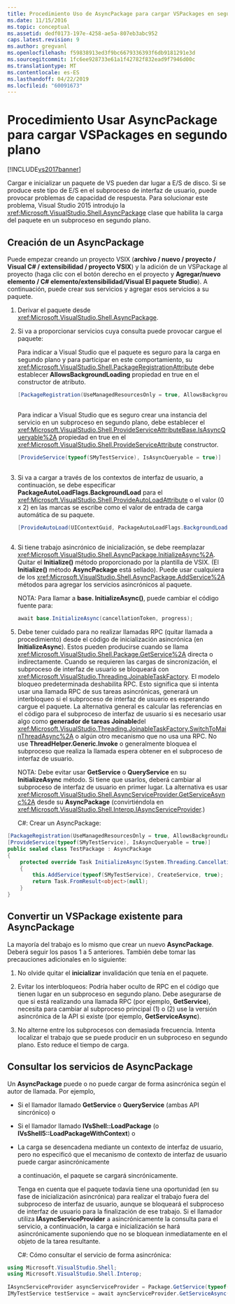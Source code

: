 ```yaml
---
title: Procedimiento Uso de AsyncPackage para cargar VSPackages en segundo plano | Microsoft Docs
ms.date: 11/15/2016
ms.topic: conceptual
ms.assetid: dedf0173-197e-4258-ae5a-807eb3abc952
caps.latest.revision: 9
ms.author: gregvanl
ms.openlocfilehash: f59838913ed3f9bc6679336393f6db9181291e3d
ms.sourcegitcommit: 1fc6ee928733e61a1f42782f832ead9f7946d00c
ms.translationtype: MT
ms.contentlocale: es-ES
ms.lasthandoff: 04/22/2019
ms.locfileid: "60091673"
---
```

# <a name="how-to-use-asyncpackage-to-load-vspackages-in-the-background"></a>Procedimiento Usar AsyncPackage para cargar VSPackages en segundo plano
[!INCLUDE[vs2017banner](../includes/vs2017banner.md)]

Cargar e inicializar un paquete de VS pueden dar lugar a E/S de disco. Si se produce este tipo de E/S en el subproceso de interfaz de usuario, puede provocar problemas de capacidad de respuesta. Para solucionar este problema, Visual Studio 2015 introdujo la <xref:Microsoft.VisualStudio.Shell.AsyncPackage> clase que habilita la carga del paquete en un subproceso en segundo plano.  
  
## <a name="creating-an-asyncpackage"></a>Creación de un AsyncPackage  
 Puede empezar creando un proyecto VSIX (**archivo / nuevo / proyecto / Visual C# / extensibilidad / proyecto VSIX**) y la adición de un VSPackage al proyecto (haga clic con el botón derecho en el proyecto y **Agregar/nuevo elemento / C# elemento/extensibilidad/Visual El paquete Studio**). A continuación, puede crear sus servicios y agregar esos servicios a su paquete.  
  
1. Derivar el paquete desde <xref:Microsoft.VisualStudio.Shell.AsyncPackage>.  
  
2. Si va a proporcionar servicios cuya consulta puede provocar cargue el paquete:  
  
    Para indicar a Visual Studio que el paquete es seguro para la carga en segundo plano y para participar en este comportamiento, su <xref:Microsoft.VisualStudio.Shell.PackageRegistrationAttribute> debe establecer **AllowsBackgroundLoading** propiedad en true en el constructor de atributo.  
  
   ```csharp  
   [PackageRegistration(UseManagedResourcesOnly = true, AllowsBackgroundLoading = true)]  
  
   ```  
  
    Para indicar a Visual Studio que es seguro crear una instancia del servicio en un subproceso en segundo plano, debe establecer el <xref:Microsoft.VisualStudio.Shell.ProvideServiceAttributeBase.IsAsyncQueryable%2A> propiedad en true en el <xref:Microsoft.VisualStudio.Shell.ProvideServiceAttribute> constructor.  
  
   ```csharp  
   [ProvideService(typeof(SMyTestService), IsAsyncQueryable = true)]  
  
   ```  
  
3. Si va a cargar a través de los contextos de interfaz de usuario, a continuación, se debe especificar **PackageAutoLoadFlags.BackgroundLoad** para el <xref:Microsoft.VisualStudio.Shell.ProvideAutoLoadAttribute> o el valor (0 x 2) en las marcas se escribe como el valor de entrada de carga automática de su paquete.  
  
   ```csharp  
   [ProvideAutoLoad(UIContextGuid, PackageAutoLoadFlags.BackgroundLoad)]  
  
   ```  
  
4. Si tiene trabajo asincrónico de inicialización, se debe reemplazar <xref:Microsoft.VisualStudio.Shell.AsyncPackage.InitializeAsync%2A>. Quitar el **Initialize()** método proporcionado por la plantilla de VSIX. (El **Initialize()** método **AsyncPackage** está sellado). Puede usar cualquiera de los <xref:Microsoft.VisualStudio.Shell.AsyncPackage.AddService%2A> métodos para agregar los servicios asincrónicos al paquete.  
  
    NOTA: Para llamar a **base. InitializeAsync()**, puede cambiar el código fuente para:  
  
   ```csharp  
   await base.InitializeAsync(cancellationToken, progress);  
   ```  
  
5. Debe tener cuidado para no realizar llamadas RPC (quitar llamada a procedimiento) desde el código de inicialización asincrónica (en **InitializeAsync**). Estos pueden producirse cuando se llama <xref:Microsoft.VisualStudio.Shell.Package.GetService%2A> directa o indirectamente.  Cuando se requieren las cargas de sincronización, el subproceso de interfaz de usuario se bloqueará con <xref:Microsoft.VisualStudio.Threading.JoinableTaskFactory>. El modelo bloqueo predeterminada deshabilita RPC. Esto significa que si intenta usar una llamada RPC de sus tareas asincrónicas, generará un interbloqueo si el subproceso de interfaz de usuario es esperando cargue el paquete. La alternativa general es calcular las referencias en el código para el subproceso de interfaz de usuario si es necesario usar algo como **generador de tareas Joinable**del <xref:Microsoft.VisualStudio.Threading.JoinableTaskFactory.SwitchToMainThreadAsync%2A> o algún otro mecanismo que no usa una RPC.  No use **ThreadHelper.Generic.Invoke** o generalmente bloquea el subproceso que realiza la llamada espera obtener en el subproceso de interfaz de usuario.  
  
    NOTA: Debe evitar usar **GetService** o **QueryService** en su **InitializeAsync** método. Si tiene que usarlos, deberá cambiar al subproceso de interfaz de usuario en primer lugar. La alternativa es usar <xref:Microsoft.VisualStudio.Shell.AsyncServiceProvider.GetServiceAsync%2A> desde su **AsyncPackage** (convirtiéndola en <xref:Microsoft.VisualStudio.Shell.Interop.IAsyncServiceProvider>.)  
  
   C#: Crear un AsyncPackage:  
  
```csharp  
[PackageRegistration(UseManagedResourcesOnly = true, AllowsBackgroundLoading = true)]       
[ProvideService(typeof(SMyTestService), IsAsyncQueryable = true)]   
public sealed class TestPackage : AsyncPackage   
{   
    protected override Task InitializeAsync(System.Threading.CancellationToken cancellationToken, IProgress<ServiceProgressData> progress)   
    {               
        this.AddService(typeof(SMyTestService), CreateService, true);   
        return Task.FromResult<object>(null);   
    }   
}  
```  
  
## <a name="convert-an-existing-vspackage-to-asyncpackage"></a>Convertir un VSPackage existente para AsyncPackage  
 La mayoría del trabajo es lo mismo que crear un nuevo **AsyncPackage**. Deberá seguir los pasos 1 a 5 anteriores. También debe tomar las precauciones adicionales en lo siguiente:  
  
1. No olvide quitar el **inicializar** invalidación que tenía en el paquete.  
  
2. Evitar los interbloqueos: Podría haber oculto de RPC en el código que tienen lugar en un subproceso en segundo plano. Debe asegurarse de que si está realizando una llamada RPC (por ejemplo, **GetService**), necesita para cambiar al subproceso principal (1) o (2) use la versión asincrónica de la API si existe (por ejemplo, **GetServiceAsync**).  
  
3. No alterne entre los subprocesos con demasiada frecuencia. Intenta localizar el trabajo que se puede producir en un subproceso en segundo plano. Esto reduce el tiempo de carga.  
  
## <a name="querying-services-from-asyncpackage"></a>Consultar los servicios de AsyncPackage  
 Un **AsyncPackage** puede o no puede cargar de forma asincrónica según el autor de llamada. Por ejemplo,  
  
- Si el llamador llamado **GetService** o **QueryService** (ambas API sincrónico) o  
  
- Si el llamador llamado **IVsShell::LoadPackage** (o **IVsShell5::LoadPackageWithContext**) o  
  
- La carga se desencadena mediante un contexto de interfaz de usuario, pero no especificó que el mecanismo de contexto de interfaz de usuario puede cargar asincrónicamente  
  
  a continuación, el paquete se cargará sincrónicamente.  
  
  Tenga en cuenta que el paquete todavía tiene una oportunidad (en su fase de inicialización asincrónica) para realizar el trabajo fuera del subproceso de interfaz de usuario, aunque se bloqueará el subproceso de interfaz de usuario para la finalización de ese trabajo. Si el llamador utiliza **IAsyncServiceProvider** a asincrónicamente la consulta para el servicio, a continuación, la carga e inicialización se hará asincrónicamente suponiendo que no se bloquean inmediatamente en el objeto de la tarea resultante.  
  
  C#: Cómo consultar el servicio de forma asincrónica:  
  
```csharp  
using Microsoft.VisualStudio.Shell;   
using Microsoft.VisualStudio.Shell.Interop;   
  
IAsyncServiceProvider asyncServiceProvider = Package.GetService(typeof(SAsyncServiceProvider)) as IAsyncServiceProvider;   
IMyTestService testService = await ayncServiceProvider.GetServiceAsync(typeof(SMyTestService)) as IMyTestService;  
```
